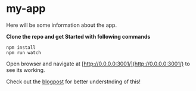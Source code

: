 # my-app

Here will be some information about the app.

**Clone the repo and get Started with following commands**

    npm install
    npm run watch

Open browser and navigate at [http://0.0.0.0:3001/](http://0.0.0.0:3001/) to see its working.

Check out the [blogpost](https://www.linkedin.com/pulse/navigation-open-source-lwc-prashant-kumar-/) for better understnding of this!

